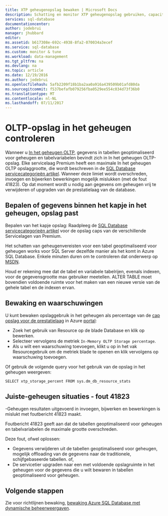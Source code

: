 ```yaml
---
title: XTP geheugenopslag bewaken | Microsoft Docs
description: Schatting en monitor XTP geheugenopslag gebruiken, capaciteit; capaciteit fout 41823 oplossen
services: sql-database
documentationcenter: 
author: jodebrui
manager: jhubbard
editor: 
ms.assetid: b617308e-692c-4938-8fa2-070034a3ecef
ms.service: sql-database
ms.custom: monitor & tune
ms.workload: data-management
ms.tgt_pltfrm: na
ms.devlang: na
ms.topic: article
ms.date: 12/19/2016
ms.author: jodebrui
ms.openlocfilehash: 5afb2209f18b1ba2aa0a916a439509b01afd80da
ms.sourcegitcommit: f537befafb079256fba0529ee554c034d73f36b0
ms.translationtype: MT
ms.contentlocale: nl-NL
ms.lasthandoff: 07/11/2017
---
```

# <a name="monitor-in-memory-oltp-storage"></a>OLTP-opslag in het geheugen controleren
Wanneer u [In het geheugen OLTP](sql-database-in-memory.md), gegevens in tabellen geoptimaliseerd voor geheugen en tabelvariabelen bevindt zich in In het geheugen OLTP-opslag. Elke servicelaag Premium heeft een maximale In het geheugen OLTP opslaggrootte, die wordt beschreven in de [SQL Database servicecategorieën artikel](sql-database-service-tiers.md#single-database-service-tiers-and-performance-levels). Wanneer deze limiet wordt overschreden, invoegen en bijwerken bewerkingen mogelijk mislukken (met de fout 41823). Op dat moment wordt u nodig aan gegevens om geheugen vrij te verwijderen of upgraden van de prestatielaag van de database.

## <a name="determine-whether-data-will-fit-within-the-in-memory-storage-cap"></a>Bepalen of gegevens binnen het kapje in het geheugen, opslag past
Bepalen van het kapje opslag: Raadpleeg de [SQL Database servicecategorieën artikel](sql-database-service-tiers.md#single-database-service-tiers-and-performance-levels) voor de opslag caps van de verschillende Servicelagen van Premium.

Het schatten van geheugenvereisten voor een tabel geoptimaliseerd voor geheugen works voor SQL Server dezelfde manier als het komt in Azure SQL Database. Enkele minuten duren om te controleren dat onderwerp op [MSDN](https://msdn.microsoft.com/library/dn282389.aspx).

Houd er rekening mee dat de tabel en variabele tabelrijen, evenals indexen, voor de gegevensgrootte max gebruiker meetellen. ALTER TABLE moet bovendien voldoende ruimte voor het maken van een nieuwe versie van de gehele tabel en de indexen ervan.

## <a name="monitoring-and-alerting"></a>Bewaking en waarschuwingen
U kunt bewaken opslaggebruik in het geheugen als percentage van de [cap opslag voor de prestatielaag](sql-database-service-tiers.md#single-database-service-tiers-and-performance-levels) in Azure [portal](https://portal.azure.com/): 

* Zoek het gebruik van Resource op de blade Database en klik op bewerken.
* Selecteer vervolgens de metriek `In-Memory OLTP Storage percentage`.
* Als u wilt een waarschuwing toevoegen, klikt u op in het vak Resourcegebruik om de metriek blade te openen en klik vervolgens op waarschuwing toevoegen.

Of gebruik de volgende query voor het gebruik van de opslag in het geheugen weergeven:

    SELECT xtp_storage_percent FROM sys.dm_db_resource_stats


## <a name="correct-out-of-memory-situations---error-41823"></a>Juiste-geheugen situaties - fout 41823
-Geheugen resultaten uitgevoerd in invoegen, bijwerken en bewerkingen is mislukt met foutbericht 41823 maakt.

Foutbericht 41823 geeft aan dat de tabellen geoptimaliseerd voor geheugen en tabelvariabelen de maximale grootte overschreden.

Deze fout, ofwel oplossen:

* Gegevens verwijderen uit de tabellen geoptimaliseerd voor geheugen, mogelijk offloading van de gegevens naar de traditionele, schijfgebaseerde tabellen. of,
* De servicetier upgraden naar een met voldoende opslagruimte in het geheugen voor de gegevens die u wilt bewaren in tabellen geoptimaliseerd voor geheugen.

## <a name="next-steps"></a>Volgende stappen
Zie voor richtlijnen bewaking, [bewaking Azure SQL Database met dynamische beheerweergaven](sql-database-monitoring-with-dmvs.md).
